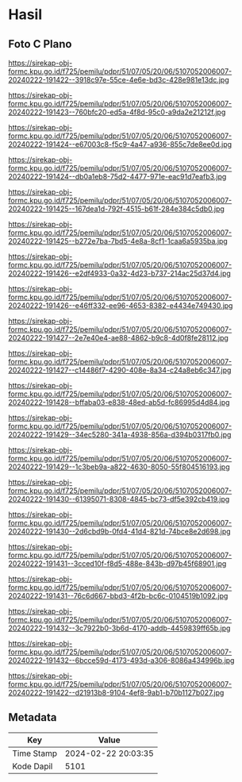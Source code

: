# Hasil

## Foto C Plano

https://sirekap-obj-formc.kpu.go.id/f725/pemilu/pdpr/51/07/05/20/06/5107052006007-20240222-191422--3918c97e-55ce-4e6e-bd3c-428e981e13dc.jpg

https://sirekap-obj-formc.kpu.go.id/f725/pemilu/pdpr/51/07/05/20/06/5107052006007-20240222-191423--760bfc20-ed5a-4f8d-95c0-a9da2e21212f.jpg

https://sirekap-obj-formc.kpu.go.id/f725/pemilu/pdpr/51/07/05/20/06/5107052006007-20240222-191424--e67003c8-f5c9-4a47-a936-855c7de8ee0d.jpg

https://sirekap-obj-formc.kpu.go.id/f725/pemilu/pdpr/51/07/05/20/06/5107052006007-20240222-191424--db0a1eb8-75d2-4477-971e-eac91d7eafb3.jpg

https://sirekap-obj-formc.kpu.go.id/f725/pemilu/pdpr/51/07/05/20/06/5107052006007-20240222-191425--167dea1d-792f-4515-b61f-284e384c5db0.jpg

https://sirekap-obj-formc.kpu.go.id/f725/pemilu/pdpr/51/07/05/20/06/5107052006007-20240222-191425--b272e7ba-7bd5-4e8a-8cf1-1caa6a5935ba.jpg

https://sirekap-obj-formc.kpu.go.id/f725/pemilu/pdpr/51/07/05/20/06/5107052006007-20240222-191426--e2df4933-0a32-4d23-b737-214ac25d37d4.jpg

https://sirekap-obj-formc.kpu.go.id/f725/pemilu/pdpr/51/07/05/20/06/5107052006007-20240222-191426--e46ff332-ee96-4653-8382-e4434e749430.jpg

https://sirekap-obj-formc.kpu.go.id/f725/pemilu/pdpr/51/07/05/20/06/5107052006007-20240222-191427--2e7e40e4-ae88-4862-b9c8-4d0f8fe28112.jpg

https://sirekap-obj-formc.kpu.go.id/f725/pemilu/pdpr/51/07/05/20/06/5107052006007-20240222-191427--c14486f7-4290-408e-8a34-c24a8eb6c347.jpg

https://sirekap-obj-formc.kpu.go.id/f725/pemilu/pdpr/51/07/05/20/06/5107052006007-20240222-191428--bffaba03-e838-48ed-ab5d-fc86995d4d84.jpg

https://sirekap-obj-formc.kpu.go.id/f725/pemilu/pdpr/51/07/05/20/06/5107052006007-20240222-191429--34ec5280-341a-4938-856a-d394b0317fb0.jpg

https://sirekap-obj-formc.kpu.go.id/f725/pemilu/pdpr/51/07/05/20/06/5107052006007-20240222-191429--1c3beb9a-a822-4630-8050-55f804516193.jpg

https://sirekap-obj-formc.kpu.go.id/f725/pemilu/pdpr/51/07/05/20/06/5107052006007-20240222-191430--61395071-8308-4845-bc73-df5e392cb419.jpg

https://sirekap-obj-formc.kpu.go.id/f725/pemilu/pdpr/51/07/05/20/06/5107052006007-20240222-191430--2d6cbd9b-0fd4-41d4-821d-74bce8e2d698.jpg

https://sirekap-obj-formc.kpu.go.id/f725/pemilu/pdpr/51/07/05/20/06/5107052006007-20240222-191431--3cced10f-f8d5-488e-843b-d97b45f68901.jpg

https://sirekap-obj-formc.kpu.go.id/f725/pemilu/pdpr/51/07/05/20/06/5107052006007-20240222-191431--76c6d667-bbd3-4f2b-bc6c-0104519b1092.jpg

https://sirekap-obj-formc.kpu.go.id/f725/pemilu/pdpr/51/07/05/20/06/5107052006007-20240222-191432--3c7922b0-3b6d-4170-addb-4459839ff65b.jpg

https://sirekap-obj-formc.kpu.go.id/f725/pemilu/pdpr/51/07/05/20/06/5107052006007-20240222-191432--6bcce59d-4173-493d-a306-8086a434996b.jpg

https://sirekap-obj-formc.kpu.go.id/f725/pemilu/pdpr/51/07/05/20/06/5107052006007-20240222-191422--d21913b8-9104-4ef8-9ab1-b70b1127b027.jpg


## Metadata

| Key        | Value               |
| ---------- | ------------------- |
| Time Stamp | 2024-02-22 20:03:35 |
| Kode Dapil | 5101                |




